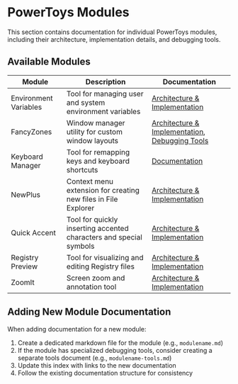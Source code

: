 # PowerToys Modules

This section contains documentation for individual PowerToys modules, including their architecture, implementation details, and debugging tools.

## Available Modules

| Module | Description | Documentation |
|--------|-------------|---------------|
| Environment Variables | Tool for managing user and system environment variables | [Architecture & Implementation](environmentvariables.md) |
| FancyZones | Window manager utility for custom window layouts | [Architecture & Implementation](fancyzones.md), [Debugging Tools](fancyzones-tools.md) |
| Keyboard Manager | Tool for remapping keys and keyboard shortcuts | [Documentation](keyboardmanager/README.md) |
| NewPlus | Context menu extension for creating new files in File Explorer | [Architecture & Implementation](newplus.md) |
| Quick Accent | Tool for quickly inserting accented characters and special symbols | [Architecture & Implementation](quickaccent.md) |
| Registry Preview | Tool for visualizing and editing Registry files | [Architecture & Implementation](registrypreview.md) |
| ZoomIt | Screen zoom and annotation tool | [Architecture & Implementation](zoomit.md) |

## Adding New Module Documentation

When adding documentation for a new module:

1. Create a dedicated markdown file for the module (e.g., `modulename.md`)
2. If the module has specialized debugging tools, consider creating a separate tools document (e.g., `modulename-tools.md`)
3. Update this index with links to the new documentation
4. Follow the existing documentation structure for consistency
